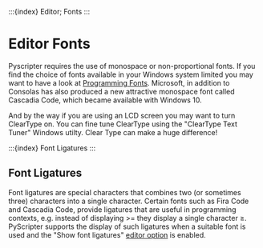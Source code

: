 :::{index} Editor; Fonts
:::
# Editor Fonts

Pyscripter requires the use of monospace or non-proportional fonts.
If you find the choice of fonts available in your Windows system limited
you may want to have a look at [Programming Fonts](https://www.programmingfonts.org/).
Microsoft, in addition to Consolas has also produced a new attractive monospace font called
Cascadia Code, which became available with Windows 10.

And by the way if you are using an LCD screen you may want to turn  ClearType on.
You can fine tune ClearType using the "ClearType Text Tuner" Windows utilty.
Clear Type can make a huge difference!


:::{index} Font Ligatures
:::
## Font Ligatures

Font ligatures are special characters that combines two (or sometimes
three) characters into a single character. Certain fonts such as Fira
Code and Cascadia Code, provide ligatures that are useful in programming
contexts, e.g. instead of displaying >= they display a single character ≥.
PyScripter supports the display of such ligatures when a suitable font is used and the
"Show font ligatures" [editor option](editoroptions) is enabled.
